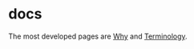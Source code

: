 # docs

The most developed pages are [Why](./about/why.md) and [Terminology](./about/terminology.md).
